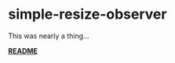# simple-resize-observer

This was nearly a thing...

[**README**](https://github.com/coarchive/2020.06.09)


